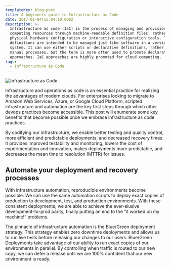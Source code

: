```yaml
---
templateKey: blog-post
title: A beginners guide to Infrastructure as Code
date: 2017-01-04T15:04:10.000Z
description: >-
  Infrastructure as code (IaC) is the process of managing and provisioning
  computing resources through machine-readable definition files, rather than
  physical hardware configuration or interactive configuration tools. The
  definitions are intended to be managed just like software in a version control
  system. It can use either scripts or declarative definitions, rather than
  manual processes, but the term is more often used to promote declarative
  approaches. IaC approaches are highly promoted for cloud computing.
tags:
  - Infrastructure as Code
---
```

![Infrastructure as Code](/img/iac.png)

Infrastructure and operations as code is an essential practice for realizing the advantages of modern clouds.  For enterprises looking to migrate to Amazon Web Services, Azure, or Google Cloud Platform, scripted infrastructure and automation are the key first steps through which other devops practices become accessible.  This post will enumerate some key benefits that become possible once we embrace infrastructure as code practices.

By codifying our infrastructure, we enable better testing and quality control, more efficient and predictable deployments, and decreased recovery times. It provides improved testability and monitoring, lowers the cost of experimentation and innovation, makes deployments more predictable, and decreases the mean time to resolution (MTTR) for issues.

## Automate your deployment and recovery processes

With infrastructure automation, reproducible environments become possible.  We can use the same automation scripts to deploy exact copies of production to development, test, and production environments.  With these consistent deployments, we are able to achieve the ever-elusive development-to-prod parity, finally putting an end to the “it worked on my machine!” problems.

The pinnacle of infrastructure automation is the Blue/Green deployment strategy.  This strategy enables zero downtime deployments and allows us to run live tests before releasing our changes to our users.  Blue/Green Deployments take advantage of our ability to run exact copies of our environments in parallel.  By controlling when traffic is routed to our new copy, we can defer a release until we are 100% confident that our new environment is ready.
